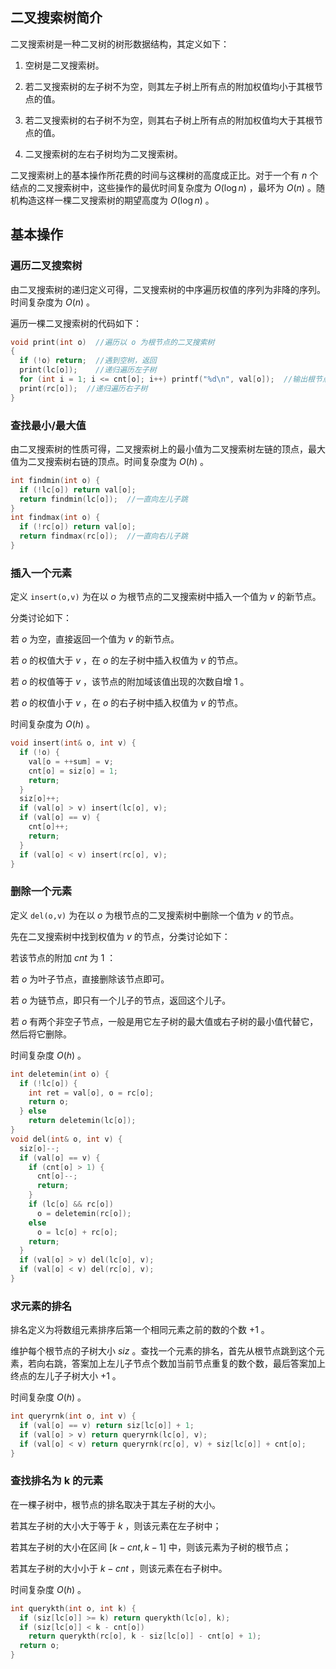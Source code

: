 ## 二叉搜索树简介

二叉搜索树是一种二叉树的树形数据结构，其定义如下：

1.  空树是二叉搜索树。

2.  若二叉搜索树的左子树不为空，则其左子树上所有点的附加权值均小于其根节点的值。

3.  若二叉搜索树的右子树不为空，则其右子树上所有点的附加权值均大于其根节点的值。

4.  二叉搜索树的左右子树均为二叉搜索树。

二叉搜索树上的基本操作所花费的时间与这棵树的高度成正比。对于一个有 $n$ 个结点的二叉搜索树中，这些操作的最优时间复杂度为 $O(\log n)$ ，最坏为 $O(n)$ 。随机构造这样一棵二叉搜索树的期望高度为 $O(\log n)$ 。

## 基本操作

### 遍历二叉搜索树

由二叉搜索树的递归定义可得，二叉搜索树的中序遍历权值的序列为非降的序列。时间复杂度为 $O(n)$ 。

遍历一棵二叉搜索树的代码如下：

```cpp
void print(int o)  //遍历以 o 为根节点的二叉搜索树
{
  if (!o) return;  //遇到空树，返回
  print(lc[o]);    //递归遍历左子树
  for (int i = 1; i <= cnt[o]; i++) printf("%d\n", val[o]);  //输出根节点信息
  print(rc[o]);  //递归遍历右子树
}
```

### 查找最小/最大值

由二叉搜索树的性质可得，二叉搜索树上的最小值为二叉搜索树左链的顶点，最大值为二叉搜索树右链的顶点。时间复杂度为 $O(h)$ 。

```cpp
int findmin(int o) {
  if (!lc[o]) return val[o];
  return findmin(lc[o]);  //一直向左儿子跳
}
int findmax(int o) {
  if (!rc[o]) return val[o];
  return findmax(rc[o]);  //一直向右儿子跳
}
```

### 插入一个元素

定义 `insert(o,v)` 为在以 $o$ 为根节点的二叉搜索树中插入一个值为 $v$ 的新节点。

分类讨论如下：

若 $o$ 为空，直接返回一个值为 $v$ 的新节点。

若 $o$ 的权值大于 $v$ ，在 $o$ 的左子树中插入权值为 $v$ 的节点。

若 $o$ 的权值等于 $v$ ，该节点的附加域该值出现的次数自增 $1$ 。

若 $o$ 的权值小于 $v$ ，在 $o$ 的右子树中插入权值为 $v$ 的节点。

时间复杂度为 $O(h)$ 。

```cpp
void insert(int& o, int v) {
  if (!o) {
    val[o = ++sum] = v;
    cnt[o] = siz[o] = 1;
    return;
  }
  siz[o]++;
  if (val[o] > v) insert(lc[o], v);
  if (val[o] == v) {
    cnt[o]++;
    return;
  }
  if (val[o] < v) insert(rc[o], v);
}
```

### 删除一个元素

定义 `del(o,v)` 为在以 $o$ 为根节点的二叉搜索树中删除一个值为 $v$ 的节点。

先在二叉搜索树中找到权值为 $v$ 的节点，分类讨论如下：

若该节点的附加 $cnt$ 为 $1$ ：

若 $o$ 为叶子节点，直接删除该节点即可。

若 $o$ 为链节点，即只有一个儿子的节点，返回这个儿子。

若 $o$ 有两个非空子节点，一般是用它左子树的最大值或右子树的最小值代替它，然后将它删除。

时间复杂度 $O(h)$ 。

```cpp
int deletemin(int o) {
  if (!lc[o]) {
    int ret = val[o], o = rc[o];
    return o;
  } else
    return deletemin(lc[o]);
}
void del(int& o, int v) {
  siz[o]--;
  if (val[o] == v) {
    if (cnt[o] > 1) {
      cnt[o]--;
      return;
    }
    if (lc[o] && rc[o])
      o = deletemin(rc[o]);
    else
      o = lc[o] + rc[o];
    return;
  }
  if (val[o] > v) del(lc[o], v);
  if (val[o] < v) del(rc[o], v);
}
```

### 求元素的排名

排名定义为将数组元素排序后第一个相同元素之前的数的个数 $+1$ 。

维护每个根节点的子树大小 $siz$ 。查找一个元素的排名，首先从根节点跳到这个元素，若向右跳，答案加上左儿子节点个数加当前节点重复的数个数，最后答案加上终点的左儿子子树大小 $+1$ 。

时间复杂度 $O(h)$ 。

```cpp
int queryrnk(int o, int v) {
  if (val[o] == v) return siz[lc[o]] + 1;
  if (val[o] > v) return queryrnk(lc[o], v);
  if (val[o] < v) return queryrnk(rc[o], v) + siz[lc[o]] + cnt[o];
}
```

### 查找排名为 k 的元素

在一棵子树中，根节点的排名取决于其左子树的大小。

若其左子树的大小大于等于 $k$ ，则该元素在左子树中；

若其左子树的大小在区间 $[k-cnt,k-1]$ 中，则该元素为子树的根节点；

若其左子树的大小小于 $k-cnt$ ，则该元素在右子树中。

时间复杂度 $O(h)$ 。

```cpp
int querykth(int o, int k) {
  if (siz[lc[o]] >= k) return querykth(lc[o], k);
  if (siz[lc[o]] < k - cnt[o])
    return querykth(rc[o], k - siz[lc[o]] - cnt[o] + 1);
  return o;
}
```

